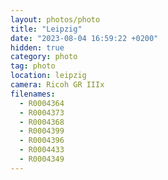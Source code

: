 ```yaml
---
layout: photos/photo
title: "Leipzig"
date: "2023-08-04 16:59:22 +0200"
hidden: true
category: photo
tag: photo
location: leipzig
camera: Ricoh GR IIIx
filenames:
  - R0004364
  - R0004373
  - R0004368
  - R0004399
  - R0004396
  - R0004433
  - R0004349
---
```

